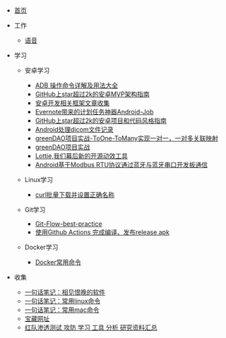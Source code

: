 * [首页](/)

* 工作
    * [语音](work/athena/%E5%B8%B8%E7%94%A8%E5%91%BD%E4%BB%A4)

* 学习

    * 安卓学习
        * [ADB 操作命令详解及用法大全](study/android/ADB-command-usage-collection)            
        * [GitHub上star超过2k的安卓MVP架构指南](study/android/android-architecture-guideline-for-mvp)  
        * [安卓开发相关框架文章收集](study/android/android-collections)                     
        * [Evernote带来的计划任务神器Android-Job](study/android/Android-Job-from-evernote)               
        * [GitHub上star超过2k的安卓项目和代码风格指南](study/android/android-project-and-code-guidelines)     
        * [Android处理dicom文件记录](study/android/Android处理dicom文件记录)
        * [greenDAO项目实战-ToOne-ToMany实现一对一，一对多关联映射](study/android/greendao-project-practice-ToOne-ToMany)                
        * [greenDAO项目实战](study/android/greendao-project-practice)        
        * [Lottie,我们幕后新的开源动效工具](study/android/lottie-behind-the-scenes-of-our-new-open-source-animation-tool)    
        * [Android基于Modbus RTU协议通过蓝牙与蓝牙串口开发板通信](study/android/modbus-over-androidble)    
        
    * Linux学习
        * [curl批量下载并设置正确名称](study/linux/curl%E6%89%B9%E9%87%8F%E4%B8%8B%E8%BD%BD%E5%B9%B6%E8%AE%BE%E7%BD%AE%E6%AD%A3%E7%A1%AE%E5%90%8D%E7%A7%B0)

    * Git学习
        * [Git-Flow-best-practice](study/git/Git-Flow-best-practice)
        * [使用Github Actions 完成编译、发布release apk](study/git/%E4%BD%BF%E7%94%A8Github%20Actions%E5%AE%8C%E6%88%90%E7%BC%96%E8%AF%91%E3%80%81%E5%8F%91%E5%B8%83release%20apk)
        
    * Docker学习
    	* [Docker常用命令](study/docker/docker常用命令.md)
        
        

* 收集
    * [一句话笔记：相见恨晚的软件](collection/soft_collections)
    * [一句话笔记：常用linux命令](collection/one-word-linux-command)
    * [一句话笔记：常用mac命令](collection/one-word-mac-command)
    * [宝藏网址](collection/nice-website)
    * [红队渗透测试 攻防 学习 工具 分析 研究资料汇总](collection/%E7%BA%A2%E9%98%9F%E6%B8%97%E9%80%8F%E6%B5%8B%E8%AF%95%20%E6%94%BB%E9%98%B2%20%20%E5%AD%A6%E4%B9%A0%20%E5%B7%A5%E5%85%B7%20%E5%88%86%E6%9E%90%20%E7%A0%94%E7%A9%B6%E8%B5%84%E6%96%99%E6%B1%87%E6%80%BB)
